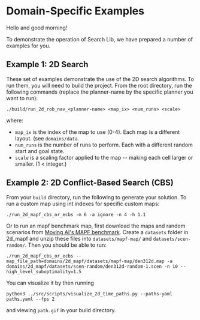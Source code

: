 # Domain-Specific Examples
Hello and good morning!

To demonstrate the operation of Search Lib, we have prepared a number of examples for you.

## Example 1: 2D Search
These set of examples demonstrate the use of the 2D search algorithms. To run them, you will need to build the project. From the root directory, run the following commands (replace the planner-name by the specific planner you want to run):

```
./build/run_2d_rob_nav_<planner-name> <map_ix> <num_runs> <scale>
```

where:
- `map_ix` is the index of the map to use (0-4). Each map is a different layout. (see `domains/data`.
- `num_runs` is the number of runs to perform. Each with a different random start and goal state.
- `scale` is a scaling factor applied to the map -- making each cell larger or smaller. (1 < integer.)


## Example 2: 2D Conflict-Based Search (CBS)
From your `build` directory, run the following to generate your solution. To run a custom map using int indexes for specific custom maps:
```
./run_2d_mapf_cbs_or_ecbs -m 6 -a ignore -n 4 -h 1.1
```
Or to run an mapf benchmark map, first download the maps and random scenarios from [Moving AI's MAPF benchmark](https://movingai.com/benchmarks/mapf.html). Create a `datasets` folder in 2d_mapf and unzip these files into `datasets/mapf-map/` and `datasets/scen-random/`. Then you should be able to run: 
```
./run_2d_mapf_cbs_or_ecbs --map_file_path=domains/2d_mapf/datasets/mapf-map/den312d.map -a domains/2d_mapf/datasets/scen-random/den312d-random-1.scen -n 10 --high_level_suboptimality=1.5
```

You can visualize it by then running
```
python3 ../src/scripts/visualize_2d_time_paths.py --paths-yaml paths.yaml --fps 2
```
and viewing `path.gif` in your build directory.